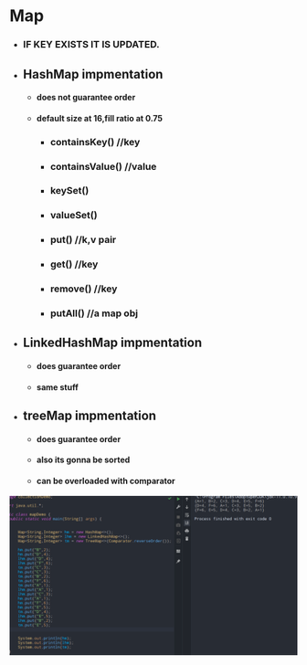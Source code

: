 # Map
- ### IF KEY EXISTS IT IS UPDATED.
- ## HashMap impmentation
	- #### does not guarantee order
	- #### default size at 16,fill ratio at 0.75
		- ### containsKey()	//key
		- ### containsValue()		//value
		- ### keySet()
		- ### valueSet()
		- ### put()	//k,v pair
		- ### get()	//key
		- ### remove()	//key
		- ### putAll()	//a map obj
- ## LinkedHashMap impmentation
	- #### does  guarantee order
	- #### same stuff
- ## treeMap impmentation
	- #### does  guarantee order
	- #### also its gonna be sorted
	- #### can be overloaded with comparator

![imageAlt](./pictures/colp6.png)
